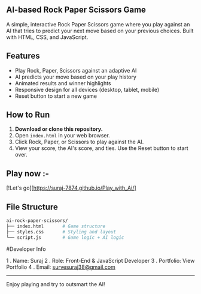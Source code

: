 ## AI-based Rock Paper Scissors Game

A simple, interactive Rock Paper Scissors game where you play against an AI that tries to predict your next move based on your previous choices. Built with HTML, CSS, and JavaScript.

## Features
- Play Rock, Paper, Scissors against an adaptive AI
- AI predicts your move based on your play history
- Animated results and winner highlights
- Responsive design for all devices (desktop, tablet, mobile)
- Reset button to start a new game

## How to Run
1. **Download or clone this repository.**
2. Open `index.html` in your web browser.
3. Click Rock, Paper, or Scissors to play against the AI.
4. View your score, the AI's score, and ties. Use the Reset button to start over.

## Play now :-

[!Let's go][https://suraj-7874.github.io/Play_with_Ai/]

## File Structure
```bash
ai-rock-paper-scissors/
├── index.html       # Game structure
├── styles.css       # Styling and layout
└── script.js        # Game logic + AI logic
```
#Developer Info

1 . Name: Suraj
2 . Role: Front-End & JavaScript Developer
3 . Portfolio: View Portfolio
4 . Email: survesuraj38@gmail.com

---
Enjoy playing and try to outsmart the AI! 
